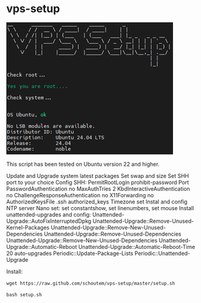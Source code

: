 # vps-setup

<img src="setup.png">


This script has been tested on Ubuntu version 22 and higher.

Update and Upgrade system latest packages
Set swap and size
Set SHH port to your choice
Config SHH:
	PermitRootLogin prohibit-password
	Port
	PasswordAuthentication no
	MaxAuthTries 2
	KbdInteractiveAuthentication no
	ChallengeResponseAuthentication no
X11Forwarding no
AuthorizedKeysFile .ssh authorized_keys
Timezone set
Instal and config NTP server
Nano set: set constantshow, set linenumbers, set mouse
Install unattended-upgrades and config:
Unattended-Upgrade::AutoFixInterruptedDpkg
Unattended-Upgrade::Remove-Unused-Kernel-Packages
Unattended-Upgrade::Remove-New-Unused-Dependencies
Unattended-Upgrade::Remove-Unused-Dependencies
Unattended-Upgrade::Remove-New-Unused-Dependencies
Unattended-Upgrade::Automatic-Reboot
Unattended-Upgrade::Automatic-Reboot-Time
20 auto-upgrades
Periodic::Update-Package-Lists
Periodic::Unattended-Upgrade


Install:
```
wget https://raw.github.com/schoutem/vps-setup/master/setup.sh
```

```
bash setup.sh
```

